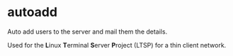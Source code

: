 # autoadd
Auto add users to the server and mail them the details.

Used for the **L**inux **T**erminal **S**erver **P**roject (LTSP) for a thin client network.
